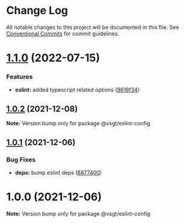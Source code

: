 # Change Log

All notable changes to this project will be documented in this file.
See [Conventional Commits](https://conventionalcommits.org) for commit guidelines.

# [1.1.0](https://github.com/NXTaar/vsgt-toolbox/compare/@vsgt/eslint-config@1.0.2...@vsgt/eslint-config@1.1.0) (2022-07-15)


### Features

* **eslint:** added typescript related options ([9616f34](https://github.com/NXTaar/vsgt-toolbox/commit/9616f3401034d691ecb08213396aa6065f0b2603))





## [1.0.2](https://github.com/NXTaar/vsgt-toolbox/compare/@vsgt/eslint-config@1.0.1...@vsgt/eslint-config@1.0.2) (2021-12-08)

**Note:** Version bump only for package @vsgt/eslint-config





## [1.0.1](https://github.com/NXTaar/vsgt-toolbox/compare/@vsgt/eslint-config@1.0.0...@vsgt/eslint-config@1.0.1) (2021-12-06)


### Bug Fixes

* **deps:** bump eslint deps ([8877400](https://github.com/NXTaar/vsgt-toolbox/commit/8877400342ec79163d4c4fc562d1595750580c16))





# 1.0.0 (2021-12-06)

**Note:** Version bump only for package @vsgt/eslint-config
